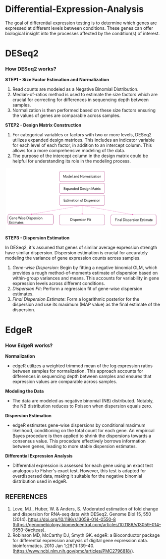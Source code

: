 # Differential-Expression-Analysis
The goal of differential expression testing is to determine which genes are expressed at different levels between conditions. These genes can offer biological insight into the processes affected by the condition(s) of interest.

# DESeq2

### How DESeq2 works?
**STEP1 - Size Factor Estimation and Normalization**
1. Read counts are modeled as a Negative Binomial Distribution.
2. Median-of-ratios method is used to estimate the size factors which are crucial for correcting for differences in sequencing depth between samples.
3. Normalization is then performed based on these size factors ensuring the values of genes are comparable across samples.

**STEP2 - Design Matrix Construction**
1. For categorical variables or factors with two or more levels, DESeq2 utilizes expanded design matrices. This includes an indicator variable for each level of each factor, in addition to an intercept column. This allows for a more comprehensive modeling of the data.
2. The purpose of the intercept column in the design matrix could be helpful for understanding its role in the modeling process.

<p align="center">
  <img src="images/DESeq2.png" width="500" height="200" alt="Alt Text">
</p>

**STEP3 - Dispersion Estimation**

In DESeq2, it's assumed that genes of similar average expression strength have similar dispersion. Dispersion estimation is crucial for accurately modeling the variance of gene expression counts across samples.

1. _Gene-wise Dispersion_: Begin by fitting a negative binomial GLM, which provides a rough method-of-moments estimate of dispersion based on within-group variances and means. This accounts for variability in gene expression levels across different conditions.
2. _Dispersion Fit_: Perform a regression fit of gene-wise dispersion estimates.
3. _Final Dispersion Estimate_: Form a logarithmic posterior for the dispersion and use its maximum (MAP value) as the final estimate of the dispersion.

# EdgeR
### How EdgeR works?
**Normalization**

- edgeR utilizes a weighted trimmed mean of the log expression ratios between samples for normalization. This approach accounts for differences in sequencing depth between samples and ensures that expression values are comparable across samples.

**Modeling the Data**

- The data are modeled as negative binomial (NB) distributed. Notably, the NB distribution reduces to Poisson when dispersion equals zero.

**Dispersion Estimation**

- edgeR estimates gene-wise dispersions by conditional maximum likelihood, conditioning on the total count for each gene. An empirical Bayes procedure is then applied to shrink the dispersions towards a consensus value. This procedure effectively borrows information between genes, leading to more stable dispersion estimates.

**Differential Expression Analysis**

- Differential expression is assessed for each gene using an exact test analogous to Fisher's exact test. However, this test is adapted for overdispersed data, making it suitable for the negative binomial distribution used in edgeR.

## REFERENCES
1. Love, M.I., Huber, W. & Anders, S. Moderated estimation of fold change and dispersion for RNA-seq data with DESeq2. Genome Biol 15, 550 (2014). https://doi.org/10.1186/s13059-014-0550-8 (https://genomebiology.biomedcentral.com/articles/10.1186/s13059-014-0550-8#citeas).
2. Robinson MD, McCarthy DJ, Smyth GK. edgeR: a Bioconductor package for differential expression analysis of digital gene expression data. bioinformatics. 2010 Jan 1;26(1):139-40. (https://www.ncbi.nlm.nih.gov/pmc/articles/PMC2796818/).


